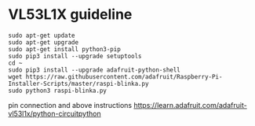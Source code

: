 # VL53L1X guideline

```
sudo apt-get update
sudo apt-get upgrade
sudo apt-get install python3-pip
sudo pip3 install --upgrade setuptools
cd ~
sudo pip3 install --upgrade adafruit-python-shell
wget https://raw.githubusercontent.com/adafruit/Raspberry-Pi-Installer-Scripts/master/raspi-blinka.py
sudo python3 raspi-blinka.py
```

pin connection and above instructions
https://learn.adafruit.com/adafruit-vl53l1x/python-circuitpython
